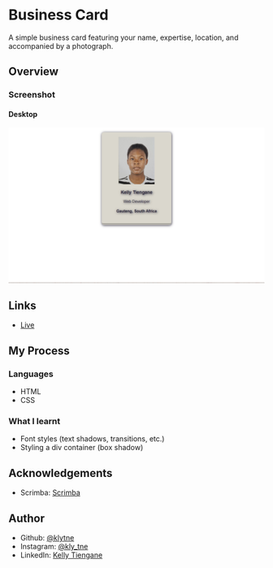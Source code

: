 # Business Card

A simple business card featuring your name, expertise, location, and accompanied by a photograph.

<h2>Overview</h2>
<h3>Screenshot</h3>
<h4>Desktop</h4>

<img src="images/desktop.png">

<h2>Links</h2>
<ul>
  <li><a href="https://klys-business-card.netlify.app/">Live</a></li>
</ul>

<h2>My Process</h2>
<h3>Languages</h3>
<ul>
  <li>HTML</li>
  <li>CSS</li>
</ul>

<h3>What I learnt</h3>
<ul>
  <li>Font styles (text shadows, transitions, etc.)</li>
  <li>Styling a div container (box shadow)</li>
</ul>

<h2>Acknowledgements</h2>
<ul>
  <li>Scrimba: <a href="https://scrimba.com">Scrimba</a></li>
</ul>

<h2>Author</h2>
<ul>
  <li>Github: <a href="https://github.com/klytne">@klytne</a></li>
  <li>Instagram: <a href="https://www.instagram.com/kly.tne/">@kly_tne</a></li>
  <li>LinkedIn: <a href="https://www.linkedin.com/in/kelly-tiengane-4b72572a6/">Kelly Tiengane</li>
</ul>


